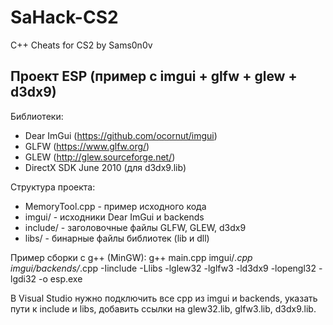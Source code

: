 # SaHack-CS2
C++ Cheats for CS2 by Sams0n0v


Проект ESP (пример с imgui + glfw + glew + d3dx9)
--------------------------------------------------

Библиотеки:
- Dear ImGui (https://github.com/ocornut/imgui)
- GLFW (https://www.glfw.org/)
- GLEW (http://glew.sourceforge.net/)
- DirectX SDK June 2010 (для d3dx9.lib)

Структура проекта:
- MemoryTool.cpp - пример исходного кода
- imgui/ - исходники Dear ImGui и backends
- include/ - заголовочные файлы GLFW, GLEW, d3dx9
- libs/ - бинарные файлы библиотек (lib и dll)

Пример сборки с g++ (MinGW):
g++ main.cpp imgui/*.cpp imgui/backends/*.cpp -Iinclude -Llibs -lglew32 -lglfw3 -ld3dx9 -lopengl32 -lgdi32 -o esp.exe

В Visual Studio нужно подключить все cpp из imgui и backends,
указать пути к include и libs, добавить ссылки на glew32.lib, glfw3.lib, d3dx9.lib.
